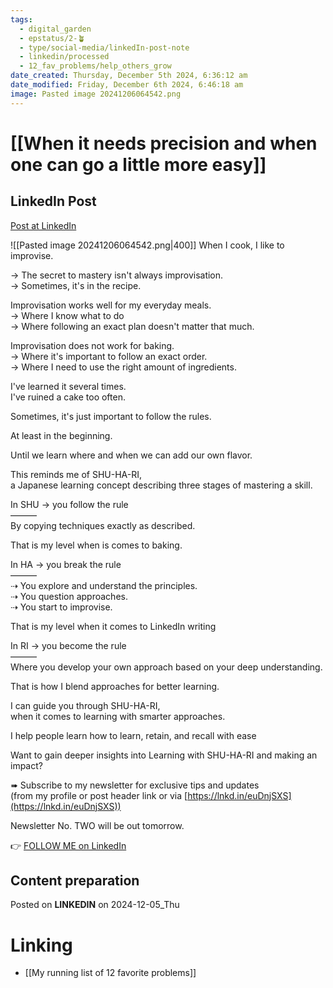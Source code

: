 ```yaml
---
tags:
  - digital_garden
  - epstatus/2-🪴
  - type/social-media/linkedIn-post-note
  - linkedin/processed
  - 12_fav_problems/help_others_grow
date_created: Thursday, December 5th 2024, 6:36:12 am
date_modified: Friday, December 6th 2024, 6:46:18 am
image: Pasted image 20241206064542.png
---
```

# [[When it needs precision and when one can go a little more easy]]
## LinkedIn Post
[Post at LinkedIn](https://www.linkedin.com/posts/sebastiankamilli_when-i-cook-i-like-to-improvise-the-activity-7270331200500600832-nyJf?utm_source=share&utm_medium=member_desktop)

![[Pasted image 20241206064542.png|400]]
When I cook, I like to improvise.  
  
→ The secret to mastery isn't always improvisation.  
→ Sometimes, it's in the recipe.  

Improvisation works well for my everyday meals.  
→ Where I know what to do  
→ Where following an exact plan doesn't matter that much.  
  
Improvisation does not work for baking.  
→ Where it's important to follow an exact order.  
→ Where I need to use the right amount of ingredients.  
  
I've learned it several times.  
I've ruined a cake too often.  
  
Sometimes, it's just important to follow the rules.  
  
At least in the beginning.  
  
Until we learn where and when we can add our own flavor.  
  
This reminds me of SHU-HA-RI,  
a Japanese learning concept describing three stages of mastering a skill.  

In SHU → you follow the rule  
———  
By copying techniques exactly as described.  
  
That is my level when is comes to baking.  

In HA → you break the rule  
———  
⇢ You explore and understand the principles.  
⇢ You question approaches.  
⇢ You start to improvise.  
  
That is my level when it comes to LinkedIn writing  
  
In RI → you become the rule  
———  
Where you develop your own approach based on your deep understanding.  
  
That is how I blend approaches for better learning.  
  
I can guide you through SHU-HA-RI,  
when it comes to learning with smarter approaches.  
  
I help people learn how to learn, retain, and recall with ease  
  
Want to gain deeper insights into Learning with SHU-HA-RI and making an impact?  
  
➠ Subscribe to my newsletter for exclusive tips and updates  
(from my profile or post header link or via [https://lnkd.in/euDnjSXS](https://lnkd.in/euDnjSXS))  

Newsletter No. TWO will be out tomorrow.

👉 [FOLLOW ME on LinkedIn](https://www.linkedin.com/comm/mynetwork/discovery-see-all?usecase=PEOPLE_FOLLOWS&followMember=sebastiankamilli)

## Content preparation

Posted on **LINKEDIN** on 2024-12-05_Thu
# Linking
+ [[My running list of 12 favorite problems]]